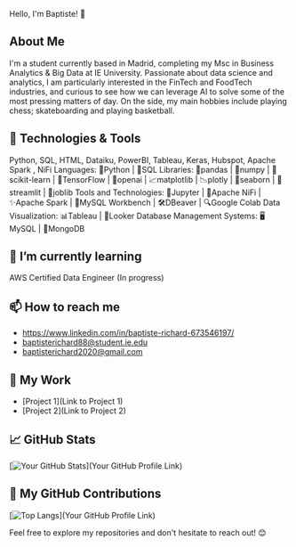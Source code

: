 <hl align="center"> Hello, I'm Baptiste! 👋


## About Me

I'm a student currently based in Madrid, completing my Msc in Business Analytics & Big Data at IE University. Passionate about data science and analytics, I am particularly interested in the FinTech and FoodTech industries, and curious to see how we can leverage AI to solve some of the most pressing matters of day. 
On the side, my main hobbies include playing chess; skateboarding and playing basketball. 

## 🔧 Technologies & Tools

Python, SQL, HTML, Dataiku, PowerBI, Tableau, Keras, Hubspot, Apache Spark , NiFi
Languages: 🐍Python | 💽SQL 
Libraries: 🐼pandas | 🧮numpy | 🧠scikit-learn | 🔷TensorFlow | 🤖openai | 📈matplotlib | 📉plotly | 🌊seaborn | 🎨streamlit | 🔧joblib
Tools and Technologies: 📒Jupyter | 🔄Apache NiFi | ✨Apache Spark | 🐬MySQL Workbench | 🛠️DBeaver | 🔍Google Colab
Data Visualization: 📊Tableau | 👀Looker
Database Management Systems: 🖥️MySQL | 🍃MongoDB

## 🌱 I’m currently learning

AWS Certified Data Engineer (In progress) 

## 📫 How to reach me

- https://www.linkedin.com/in/baptiste-richard-673546197/
- baptisterichard88@student.ie.edu
- baptisterichard2020@gmail.com

## 💼 My Work

- [Project 1](Link to Project 1)
- [Project 2](Link to Project 2)

## 📈 GitHub Stats

[![Your GitHub Stats](https://github-readme-stats.vercel.app/api?username=YourUsername&show_icons=true&theme=radical)](Your GitHub Profile Link)

## 🚀 My GitHub Contributions

[![Top Langs](https://github-readme-stats.vercel.app/api/top-langs/?username=YourUsername&layout=compact)](Your GitHub Profile Link)

Feel free to explore my repositories and don't hesitate to reach out! 😊
